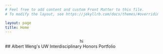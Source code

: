 ```yaml
---
# Feel free to add content and custom Front Matter to this file.
# To modify the layout, see https://jekyllrb.com/docs/themes/#overriding-theme-defaults

layout: page
title: Home
---
```

<div align="center">
hi
</div>
## Albert Weng's UW Interdisciplinary Honors Portfolio
